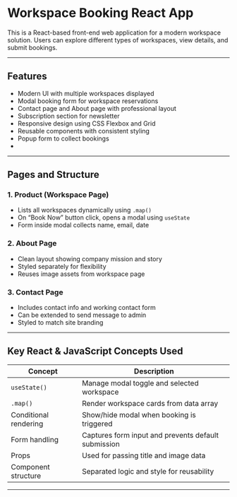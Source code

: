 # Workspace Booking React App

This is a React-based front-end web application for a modern workspace solution. Users can explore different types of workspaces, view details, and submit bookings.

---

##  Features

- Modern UI with multiple workspaces displayed
- Modal booking form for workspace reservations
- Contact page and About page with professional layout
- Subscription section for newsletter
- Responsive design using CSS Flexbox and Grid
- Reusable components with consistent styling
- Popup form to collect bookings
-

---

##  Pages and Structure


### 1. **Product (Workspace Page)**

- Lists all workspaces dynamically using `.map()`
- On “Book Now” button click, opens a modal using `useState`
- Form inside modal collects name, email, date


### 2. **About Page**

- Clean layout showing company mission and story
- Styled separately for flexibility
- Reuses image assets from workspace page

### 3. **Contact Page**

- Includes contact info and working contact form
- Can be extended to send message to admin
- Styled to match site branding

---

##  Key React & JavaScript Concepts Used

| Concept         | Description |
|----------------|-------------|
| `useState()`    | Manage modal toggle and selected workspace |
| `.map()`        | Render workspace cards from data array |
| Conditional rendering | Show/hide modal when booking is triggered |
| Form handling   | Captures form input and prevents default submission |
| Props           | Used for passing title and image data |
| Component structure | Separated logic and style for reusability |

---


